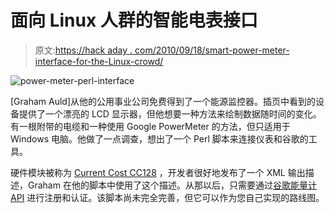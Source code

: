 # 面向 Linux 人群的智能电表接口

> 原文:[https://hack aday . com/2010/09/18/smart-power-meter-interface-for-the-Linux-crowd/](https://hackaday.com/2010/09/18/smart-power-meter-interface-for-the-linux-crowd/)

![](../Images/75ea2464c855a7e60583661b1fdadea6.png "power-meter-perl-interface")

[Graham Auld]从他的公用事业公司免费得到了一个能源监控器。插页中看到的设备提供了一个漂亮的 LCD 显示器，但他想要一种方法来绘制数据随时间的变化。有一根附带的电缆和一种使用 Google PowerMeter 的方法，但只适用于 Windows 电脑。他做了一点调查，想出了一个 Perl 脚本来连接仪表和谷歌的工具。

硬件模块被称为 [Current Cost CC128](http://www.currentcost.com/product-cc128.html) ，开发者很好地发布了一个 XML 输出描述，Graham 在他的脚本中使用了这个描述。从那以后，只需要通过[谷歌能量计 API](http://hackaday.com/2010/03/04/google-unveils-api-to-powermeter/) 进行注册和认证。该脚本尚未完全完善，但它可以作为您自己实现的路线图。